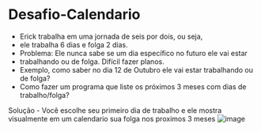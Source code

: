 # Desafio-Calendario


 * Erick trabalha em uma jornada de seis por dois, ou seja,
 * ele trabalha 6 dias e folga 2 dias.
 * Problema: Ele nunca sabe se um dia específico no futuro ele vai estar
 * trabalhando ou de folga. Difícil fazer planos.
 * Exemplo, como saber no dia 12 de Outubro ele vai estar trabalhando ou de folga?
 * Como fazer um programa que liste os próximos 3 meses com dias de trabalho/folga?
 


Solução - Você escolhe seu primeiro dia de trabalho e ele mostra visualmente em um calendario sua folga nos proximos 3 meses 
![image](https://user-images.githubusercontent.com/104439599/186490824-66205b16-3894-4731-9a53-a88ba9011a1e.png)
